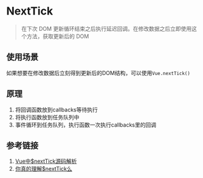 # NextTick
> 在下次 DOM 更新循环结束之后执行延迟回调。在修改数据之后立即使用这个方法，获取更新后的 DOM



## 使用场景
如果想要在修改数据后立刻得到更新后的DOM结构，可以使用`Vue.nextTick()`


## 原理
1. 将回调函数放到callbacks等待执行
2. 将执行函数放到任务队列中
3. 事件循环到任务队列，执行函数一次执行callbacks里的回调



## 参考链接
1. [Vue中$nextTick源码解析](https://juejin.cn/post/6844904147804749832)
2. [你真的理解$nextTick么](https://juejin.cn/post/6844903843197616136)